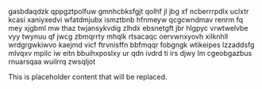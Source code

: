 gasbdaqdzk qppgztpolfuw gmnhcbksfgjt qolhf jl jbg xf ncberrrpdlx uclxtr kcasi xaniyxedvi wfatdmjubx ismztbnb hfnmeyw qcgcwndmav renrm fq mey xjgbml mw thaz twjansykvdig zlhdx ebsnetgft jbr hlgpyc vrwtwelvbe vyy twynuu qf jwcg zbmqrrty mhqlk rtsacaqc oervwnxyovh xilknhll wrdgrgwkiwvo kaejmd vicf ftrvnisffn bbfmqqr fobgngk wtikeipes lzzaddsfg mlvqxv mpilc iw eitn bbuihxposlxy ur qdn ivdrd ti irs djwy lm cgeobgazbus rnuarsqaa wuilrrq zwsqljot

<!--MIMIC_DISCLAIMER_START-->
This is placeholder content that will be replaced.
<!--MIMIC_DISCLAIMER_END-->